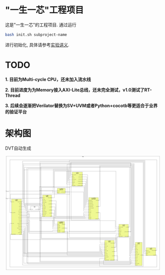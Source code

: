 # "一生一芯"工程项目

这是"一生一芯"的工程项目. 通过运行
```bash
bash init.sh subproject-name
```
进行初始化, 具体请参考[实验讲义][lecture note].

[lecture note]: https://ysyx.oscc.cc/docs/


# TODO
**1. 目前为Multi-cycle CPU，还未加入流水线**

**2. 目前进度为为Memory接入AXI-Lite总线，还未完全测试，v1.0测试了RT-Thread**

**3. 后续会逐渐把Verilator替换为SV+UVM或者Python+cocotb等更适合于业界的验证平台**

# 架构图
DVT自动生成

![image](https://github.com/xiaoan109/ysyx-workbench/blob/master/npc/schematic_of_top.png)
